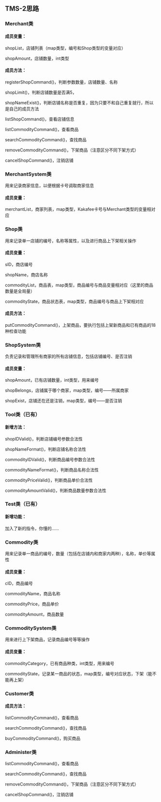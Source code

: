 ## TMS-2思路

### Merchant类

#### 成员变量：

shopList，店铺列表（map类型，编号和Shop类型的变量对应）

shopAmount，店铺数量，int类型



#### 成员方法：

registerShopCommand()，判断参数数量，店铺数量、名称

shopLimit()，判断店铺数量是否满5，

shopNameExist()，判断店铺名称是否重复，因为只要不和自己重复就行，所以是自己的成员方法

listShopCommand()，查看店铺信息

listCommodityCommand()，查看商品

searchCommodityCommand()，查找商品

removeCommodityCommand()，下架商品（注意区分不同下架方式）

cancelShopCommand()，注销店铺



### MerchantSystem类

用来记录商家信息，以便根据卡号调取商家信息

#### 成员变量：

merchantList，商家列表，map类型，Kakafee卡号与Merchant类型的变量相对应



### Shop类

用来记录单一店铺的编号，名称等属性，以及进行商品上下架相关操作

#### 成员变量：

sID，商店编号

shopName，商店名称

commodityList，商品表，map类型，商品编号与商品变量相对应（这里的商品数量是全局量）

commodityState，商品状态表，map类型，商品编号与商品上下架相对应



#### 成员方法：

putCommodityCommand()，上架商品，要执行包括上架新商品和已有商品的18种检查功能





### ShopSystem类

负责记录和管理所有商家的所有店铺信息，包括店铺编号、是否注销

#### 成员变量：

shopAmount，已有店铺数量，int类型，用来编号

shopBelongs，店铺属于哪个商家，map类型，编号——所属商家

shopExist，店铺还在还是注销，map类型，编号——是否注销



### Tool类（已有）

#### 新增方法：

shopIDValid()，判断店铺编号参数合法性

shopNameFormat()，判断店铺名称合法性

commodityIDValid()，判断商品编号参数合法性

commodityNameFormat()，判断商品名称合法性

commodityPriceValid()，判断商品单价合法性

commodityAmountValid()，判断商品数量参数合法性



### Test类（已有）

#### 新增功能：

加入了新的指令，你懂的……



### Commodity类

用来记录单一商品的编号，数量（包括在店铺内和商家内两种），名称，单价等属性

#### 成员变量：

cID，商品编号

commodityName，商品名称

commodityPrice，商品单价

commodityAmount，商品数量



### CommoditySystem类

用来进行上下架商品，记录商品编号等等操作

#### 成员变量：

commodityCategory，已有商品种类，int类型，用来编号

commodityState，记录某一商品的状态，map类型，编号对应状态，下架（能不能再上架）



### Customer类

#### 成员方法：

listCommodityCommand()，查看商品

searchCommodityCommand()，查找商品

buyCommodityCommand()，购买商品



### Administer类

listCommodityCommand()，查看商品

searchCommodityCommand()，查找商品

removeCommodityCommand()，下架商品（注意区分不同下架方式）

cancelShopCommand()，注销店铺
